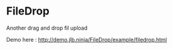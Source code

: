 FileDrop
========

Another drag and drop fil upload


Demo here : http://demo.jlb.ninja/FileDrop/example/filedrop.html